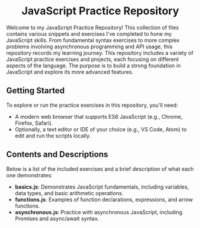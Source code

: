 <h1 align="center">JavaScript Practice Repository</h1>

Welcome to my JavaScript Practice Repository! This collection of files contains various snippets and exercises I've completed to hone my JavaScript skills. From fundamental syntax exercises to more complex problems involving asynchronous programming and API usage, this repository records my learning journey. This repository includes a variety of JavaScript practice exercises and projects, each focusing on different aspects of the language. The purpose is to build a strong foundation in JavaScript and explore its more advanced features.
## Getting Started

To explore or run the practice exercises in this repository, you'll need:

- A modern web browser that supports ES6 JavaScript (e.g., Chrome, Firefox, Safari).
- Optionally, a text editor or IDE of your choice (e.g., VS Code, Atom) to edit and run the scripts locally.
## Contents and Descriptions

Below is a list of the included exercises and a brief description of what each one demonstrates:

- **basics.js**: Demonstrates JavaScript fundamentals, including variables, data types, and basic arithmetic operations.
- **functions.js**: Examples of function declarations, expressions, and arrow functions.
- **asynchronous.js**: Practice with asynchronous JavaScript, including Promises and async/await syntax.

